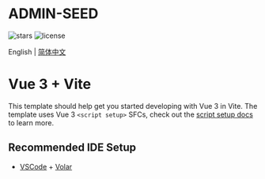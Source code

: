 # ADMIN-SEED

![stars](https://img.shields.io/github/stars/Zoctan/admin-seed.svg?style=flat-square&label=Stars)
![license](https://img.shields.io/github/license/Zoctan/admin-seed.svg?style=flat-square)

English | [简体中文](./README-zh.md)

# Vue 3 + Vite

This template should help get you started developing with Vue 3 in Vite. The template uses Vue 3 `<script setup>` SFCs, check out the [script setup docs](https://v3.vuejs.org/api/sfc-script-setup.html#sfc-script-setup) to learn more.

## Recommended IDE Setup

- [VSCode](https://code.visualstudio.com/) + [Volar](https://marketplace.visualstudio.com/items?itemName=johnsoncodehk.volar)
